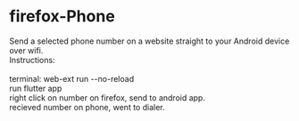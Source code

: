 # firefox-Phone
 Send a selected phone number on a website straight to your Android device over wifi.
<br>Instructions:</br></br>
    terminal: web-ext run --no-reload</br>
    run flutter app</br>
    right click on number on firefox, send to android app.</br>
    recieved number on phone, went to dialer.</br>

